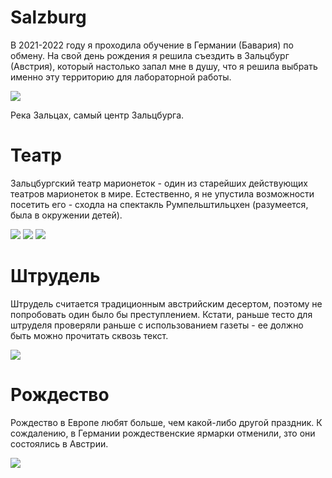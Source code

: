 # Salzburg

В 2021-2022 году я проходила обучение в Германии (Бавария) по обмену. На свой день рождения я решила съездить в Зальцбург (Австрия), который настолько запал мне в душу, что я решила выбрать именно эту территорию для лабораторной работы.

![](photo_13_2024-04-21_22-41-36.jpg)

Река Зальцах, самый центр Зальцбурга.

# Театр
Зальцбургский театр марионеток - один из старейших действующих театров марионеток в мире. Естественно, я не упустила возможности посетить его - сходла на спектакль Румпельштильцхен (разумеется, была в окружении детей).

![](photo_11_2024-04-21_22-41-36.jpg)
![](photo_5_2024-04-21_22-41-36.jpg) ![](photo_12_2024-04-21_22-41-36.jpg)

# Штрудель

Штрудель считается традиционным австрийским десертом, поэтому не попробовать один было бы преступлением. Кстати, раньше тесто для штруделя проверяли раньше с использованием газеты - ее должно быть можно прочитать сквозь текст.

![](photo_10_2024-04-21_22-41-36.jpg)

# Рождество

Рождество в Европе любят больше, чем какой-либо другой праздник. К сождалению, в Германии рождественские ярмарки отменили, зто они состоялись в Австрии.

![](photo_1_2024-04-21_22-41-36.jpg)
